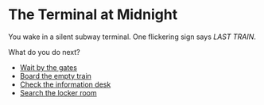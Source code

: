 # The Terminal at Midnight

You wake in a silent subway terminal. One flickering sign says *LAST TRAIN*.

What do you do next?

- [Wait by the gates](pages/choice-a1-gates.md)
- [Board the empty train](pages/choice-b1-train.md)
- [Check the information desk](pages/choice-c1-desk.md)
- [Search the locker room](pages/choice-d1-lockerroom.md)

